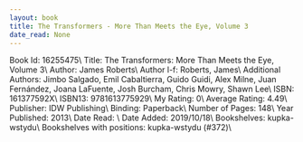 ```yaml
---
layout: book
title: The Transformers - More Than Meets the Eye, Volume 3
date_read: None
---
```


Book Id: 16255475\ 
Title: The Transformers: More Than Meets the Eye, Volume 3\ 
Author: James Roberts\ 
Author l-f: Roberts, James\ 
Additional Authors: Jimbo Salgado, Emil Cabaltierra, Guido Guidi, Alex Milne, Juan   Fernández, Joana LaFuente, Josh Burcham, Chris Mowry, Shawn Lee\ 
ISBN: 161377592X\ 
ISBN13: 9781613775929\ 
My Rating: 0\ 
Average Rating: 4.49\ 
Publisher: IDW Publishing\ 
Binding: Paperback\ 
Number of Pages: 148\ 
Year Published: 2013\ 
Date Read: \ 
Date Added: 2019/10/18\ 
Bookshelves: kupka-wstydu\ 
Bookshelves with positions: kupka-wstydu (#372)\ 

